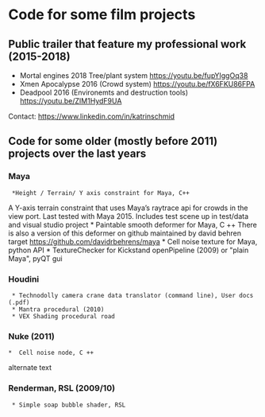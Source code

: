 # Code for some film projects

## Public trailer that feature my professional work (2015-2018)

* Mortal engines 2018 Tree/plant system https://youtu.be/fupYIggOq38
* Xmen Apocalypse 2016 (Crowd system) https://youtu.be/fX6FKU86FPA
* Deadpool 2016 (Environemts and destruction tools) https://youtu.be/ZIM1HydF9UA

Contact: https://www.linkedin.com/in/katrinschmid

## Code for some older (mostly before 2011) projects over the last years 
### Maya

     *Height / Terrain/ Y axis constraint for Maya, C++
 A Y-axis terrain constraint that uses Maya’s raytrace api for crowds in the view port.
        Last tested with Maya 2015.
        Includes test scene up in test/data and visual studio project
     * Paintable smooth deformer for Maya, C ++
    There is also a version of this deformer on github maintained by david behren target https://github.com/davidrbehrens/maya 
     * Cell noise texture for Maya, python API
     * TextureChecker for Kickstand openPipeline (2009) or "plain Maya", pyQT gui

###  Houdini

     * Technodolly camera crane data translator (command line), User docs (.pdf)
     * Mantra procedural (2010)
     * VEX Shading procedural road

###  Nuke (2011)

    *  Cell noise node, C ++

alternate text
###  Renderman, RSL (2009/10)

     * Simple soap bubble shader, RSL
